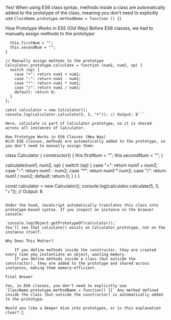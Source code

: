 Yes! When using ES6 class syntax, methods inside a class are automatically added to the prototype of the class, meaning you don't need to explicitly use 
`ClassName.prototype.methodName = function () {}`

How Prototype Works in ES5 (Old Way)
Before ES6 classes, we had to manually assign methods to the prototype:

```function Calculator() {
  this.firstNum = "";
  this.secondNum = "";
}

// Manually assign methods to the prototype
Calculator.prototype.calculate = function (num1, num2, op) {
  switch (op) {
    case "+": return num1 + num2;
    case "-": return num1 - num2;
    case "*": return num1 * num2;
    case "/": return num1 / num2;
    default: return 0;
  }
};

const calculator = new Calculator();
console.log(calculator.calculate(5, 3, "+")); // Output: 8```

Here, calculate is part of Calculator.prototype, so it is shared across all instances of Calculator.

How Prototype Works in ES6 Classes (New Way)
With ES6 classes, methods are automatically added to the prototype, so you don't need to manually assign them:

```
class Calculator {
  constructor() {
    this.firstNum = "";
    this.secondNum = "";
  }

  calculate(num1, num2, op) {
    switch (op) {
      case "+": return num1 + num2;
      case "-": return num1 - num2;
      case "*": return num1 * num2;
      case "/": return num1 / num2;
      default: return 0;
    }
  }
}

const calculator = new Calculator();
console.log(calculator.calculate(5, 3, "+")); // Output: 8
```

Under the hood, JavaScript automatically translates this class into prototype-based syntax. If you inspect an instance in the browser console:

`console.log(Object.getPrototypeOf(calculator));`
You'll see that calculate() exists on Calculator.prototype, not on the instance itself.

Why Does This Matter?

    If you define methods inside the constructor, they are created every time you instantiate an object, wasting memory.
    If you define methods inside a class (but outside the constructor), they are added to the prototype and shared across instances, making them memory-efficient.

Final Answer

Yes, in ES6 classes, you don't need to explicitly use `ClassName.prototype.methodName = function() {}` Any method defined inside the class (but outside the constructor) is automatically added to the prototype.

Would you like a deeper dive into prototypes, or is this explanation clear? 🚀
